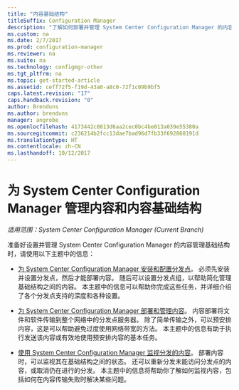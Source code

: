 ```yaml
---
title: "内容基础结构"
titleSuffix: Configuration Manager
description: "了解如何部署并管理 System Center Configuration Manager 的内容管理基础结构。"
ms.custom: na
ms.date: 2/7/2017
ms.prod: configuration-manager
ms.reviewer: na
ms.suite: na
ms.technology: configmgr-other
ms.tgt_pltfrm: na
ms.topic: get-started-article
ms.assetid: ceff72f5-f19d-43a0-a8c0-72f1c09b9bf5
caps.latest.revision: "17"
caps.handback.revision: "0"
author: Brenduns
ms.author: brenduns
manager: angrobe
ms.openlocfilehash: 4173442c0813d6aa2cec0bc4be013a039e55380a
ms.sourcegitcommit: c236214b2fcc13dae7bad96d7fb33f692868191d
ms.translationtype: HT
ms.contentlocale: zh-CN
ms.lasthandoff: 10/12/2017
---
```

# <a name="manage-content-and-content-infrastructure-for-system-center-configuration-manager"></a>为 System Center Configuration Manager 管理内容和内容基础结构

*适用范围：System Center Configuration Manager (Current Branch)*

准备好设置并管理 System Center Configuration Manager 的内容管理基础结构时，请使用以下主题中的信息：  

-   [为 System Center Configuration Manager 安装和配置分发点](../../../../core/servers/deploy/configure/install-and-configure-distribution-points.md)。 必须先安装并设置分发点，然后才能部署内容。 随后可以设置分发点组，以帮助简化管理基础结构之间的内容。 本主题中的信息可以帮助你完成这些任务，并详细介绍了各个分发点支持的深度和各种设置。  

-   [为 System Center Configuration Manager 部署和管理内容](../../../../core/servers/deploy/configure/deploy-and-manage-content.md)。 内容部署将文件和软件传输到整个网络中的分发点服务器。 除了简单传输之外，可以预安排内容，这是可以帮助避免过度使用网络带宽的方法。 本主题中的信息有助于执行发送该内容或有效地使用预安排内容的基本任务。  

-   [使用 System Center Configuration Manager 监视分发的内容](../../../../core/servers/deploy/configure/monitor-content-you-have-distributed.md)。 部署内容时，可以监视其在基础结构之间的状态。 还可以重新分发未能访问分发点的内容，或取消仍在进行的分发。 本主题中的信息将帮助你了解如何监视内容，包括如何在内容传输失败时解决某些问题。  
